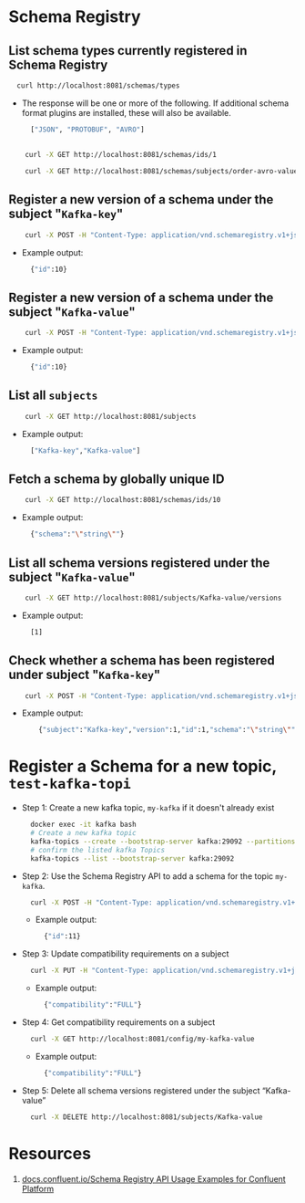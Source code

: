 # Schema Registry

## List schema types currently registered in Schema Registry

```sh
  curl http://localhost:8081/schemas/types
```

- The response will be one or more of the following. If additional schema format plugins are installed, these will also be available.

  ```sh
    ["JSON", "PROTOBUF", "AVRO"]
  ```

##

```sh
    curl -X GET http://localhost:8081/schemas/ids/1
```

```sh
    curl -X GET http://localhost:8081/schemas/subjects/order-avro-value/versions/1
```

## Register a new version of a schema under the subject "`Kafka-key`"

```sh
    curl -X POST -H "Content-Type: application/vnd.schemaregistry.v1+json" --data '{"schema": "{\"type\": \"string\"}"}' http://localhost:8081/subjects/Kafka-key/versions
```

- Example output:
  ```sh
    {"id":10}
  ```

## Register a new version of a schema under the subject "`Kafka-value`"

```sh
    curl -X POST -H "Content-Type: application/vnd.schemaregistry.v1+json" --data '{"schema": "{\"type\": \"string\"}"}' http://localhost:8081/subjects/Kafka-value/versions
```

- Example output:
  ```sh
    {"id":10}
  ```

## List all `subjects`

```sh
    curl -X GET http://localhost:8081/subjects
```

- Example output:
  ```sh
    ["Kafka-key","Kafka-value"]
  ```

## Fetch a schema by globally unique ID

```sh
    curl -X GET http://localhost:8081/schemas/ids/10
```

- Example output:
  ```sh
    {"schema":"\"string\""}
  ```

## List all schema versions registered under the subject "`Kafka-value`"

```sh
    curl -X GET http://localhost:8081/subjects/Kafka-value/versions
```

- Example output:
  ```sh
    [1]
  ```

## Check whether a schema has been registered under subject "`Kafka-key`"

```sh
    curl -X POST -H "Content-Type: application/vnd.schemaregistry.v1+json" --data '{"schema": "{\"type\": \"string\"}"}' http://localhost:8081/subjects/Kafka-key
```

- Example output:
  ```sh
      {"subject":"Kafka-key","version":1,"id":1,"schema":"\"string\""}
  ```

# Register a Schema for a new topic, `test-kafka-topi`

- Step 1: Create a new kafka topic, `my-kafka` if it doesn't already exist
  ```sh
    docker exec -it kafka bash
    # Create a new kafka topic
    kafka-topics --create --bootstrap-server kafka:29092 --partitions 1 --replication-factor 1 --topic my-kafka
    # confirm the listed kafka Topics
    kafka-topics --list --bootstrap-server kafka:29092
  ```
- Step 2: Use the Schema Registry API to add a schema for the topic `my-kafka`.
  ```sh
    curl -X POST -H "Content-Type: application/vnd.schemaregistry.v1+json" --data '{"schema": "{\"type\":\"record\",\"name\":\"Payment\",\"namespace\":\"my.examples\",\"fields\":[{\"name\":\"id\",\"type\":\"string\"},{\"name\":\"amount\",\"type\":\"double\"}]}"}' http://localhost:8081/subjects/my-kafka-value/versions
  ```
  - Example output:
    ```sh
      {"id":11}
    ```
- Step 3: Update compatibility requirements on a subject
  ```sh
    curl -X PUT -H "Content-Type: application/vnd.schemaregistry.v1+json" --data '{"compatibility": "FULL"}' http://localhost:8081/config/my-kafka-value
  ```
  - Example output:
    ```sh
      {"compatibility":"FULL"}
    ```
- Step 4: Get compatibility requirements on a subject
  ```sh
    curl -X GET http://localhost:8081/config/my-kafka-value
  ```
  - Example output:
    ```sh
      {"compatibility":"FULL"}
    ```
- Step 5: Delete all schema versions registered under the subject “Kafka-value”
  ```sh
    curl -X DELETE http://localhost:8081/subjects/Kafka-value
  ```

# Resources

1. [docs.confluent.io/Schema Registry API Usage Examples for Confluent Platform](https://docs.confluent.io/platform/current/schema-registry/develop/using.html)
